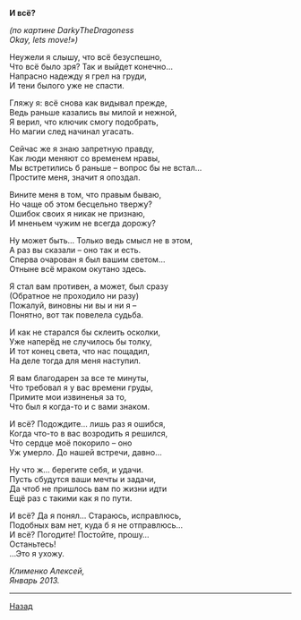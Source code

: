 ﻿**И всё?**  

_(по картине DarkyTheDragoness_  
_Okay, lets move!»)_  

Неужели я слышу, что всё безуспешно,  
Что всё было зря? Так и выйдет конечно…  
Напрасно надежду я грел на груди,  
И тени былого уже не спасти.  

Гляжу я: всё снова как видывал прежде,  
Ведь раньше казались вы милой и нежной,  
Я верил, что ключик смогу подобрать,  
Но магии след начинал угасать.  

Сейчас же я знаю запретную правду,  
Как люди меняют со временем нравы,  
Мы встретились б раньше – вопрос бы не встал…  
Простите меня, значит я опоздал.  

Вините меня в том, что правым бываю,  
Но чаще об этом бесцельно твержу?  
Ошибок своих я никак не признаю,  
И мненьем чужим не всегда дорожу?  

Ну может быть… Только ведь смысл не в этом,  
А раз вы сказали – оно так и есть.  
Сперва очарован я был вашим светом…  
Отныне всё мраком окутано здесь.  

Я стал вам противен, а может, был сразу  
(Обратное не проходило ни разу)  
Пожалуй, виновны ни вы и ни я –  
Понятно, вот так повелела судьба.  

И как не старался бы склеить осколки,  
Уже наперёд не случилось бы толку,  
И тот конец света, что нас пощадил,  
На деле тогда для меня наступил.  

Я вам благодарен за все те минуты,  
Что требовал я у вас времени груды,  
Примите мои извиненья за то,  
Что был я когда-то и с вами знаком.  

И всё? Подождите… лишь раз я ошибся,  
Когда что-то в вас возродить я решился,  
Что сердце моё покорило – оно  
Уж умерло. До нашей встречи, давно…  

Ну что ж… берегите себя, и удачи.  
Пусть сбудутся ваши мечты и задачи,  
Да чтоб не пришлось вам по жизни идти  
Ещё раз с такими как я по пути.  

И всё? Да я понял… Стараюсь, исправлюсь,  
Подобных вам нет, куда б я не отправлюсь…  
И всё? Погодите! Постойте, прошу…  
Останьтесь!  
…Это я ухожу.  

_Клименко Алексей,_  
_Январь 2013._  

---

[Назад](./)
